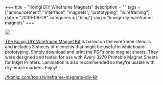+++
title = "Konigi DIY Wireframe Magnets"
description = ""
tags = ["announcement", "interface", "magnets", "prototyping", "wireframing"]
date = "2009-06-29"
categories = ["blog"]
slug = "konigi-diy-wireframe-magnets"
+++



  <div class="notebook-screenshot"><a href="../tools/wireframe-magnets-diy-kit.html"><img src="/media/bluga/wt4a48c47e68167_0.jpg"/></a></div><p><a href="../tools/wireframe-magnets-diy-kit.html">The Konigi DIY Wireframe Magnet Kit</a> is based on the wireframe stencils and includes 3 sheets of elements that might be useful in whiteboard prototyping. Simply download and print the PDFs onto magnet sheets. They were designed and tested for use with Avery 3270 Printable Magnet Sheets for Inkjet Printers. Lamination is also recommended so they're usable with dry-erase markers. Enjoy!</p>
    
  <a href="../tools/wireframe-magnets-diy-kit.html">//konigi.com/tools/wireframe-magnets-diy-kit</a>
